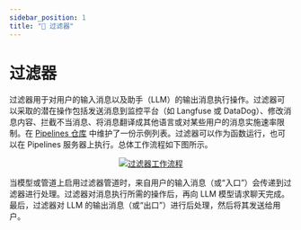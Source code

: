 ```yaml
---
sidebar_position: 1
title: "🚰 过滤器"
---
```


# 过滤器

过滤器用于对用户的输入消息以及助手（LLM）的输出消息执行操作。过滤器可以采取的潜在操作包括发送消息到监控平台（如 Langfuse 或 DataDog）、修改消息内容、拦截不当消息、将消息翻译成其他语言或对某些用户的消息实施速率限制。在 [Pipelines 仓库](https://github.com/open-webui/pipelines/tree/main/examples/filters) 中维护了一份示例列表。过滤器可以作为函数运行，也可以在 Pipelines 服务器上执行。总体工作流程如下图所示。

<p align="center">
  <a href="#">
    <img src="/images/pipelines/filters.png" alt="过滤器工作流程" />
  </a>
</p>

当模型或管道上启用过滤器管道时，来自用户的输入消息（或“入口”）会传递到过滤器进行处理。过滤器对消息执行所需的操作后，再向 LLM 模型请求聊天完成。最后，过滤器对 LLM 的输出消息（或“出口”）进行后处理，然后将其发送给用户。
